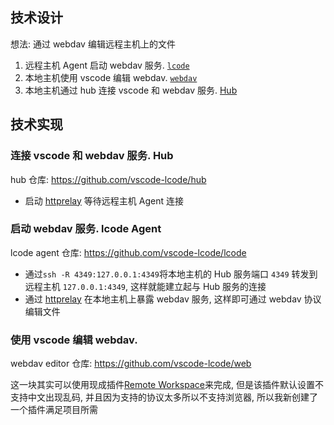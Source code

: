 ## 技术设计

想法: 通过 webdav 编辑远程主机上的文件

1. 远程主机 Agent 启动 webdav 服务. [`lcode`](https://github.com/vscode-lcode/lcode)
1. 本地主机使用 vscode 编辑 webdav. [`webdav`](https://github.com/vscode-lcode/webdav)
1. 本地主机通过 hub 连接 vscode 和 webdav 服务. [Hub](https://github.com/vscode-lcode/hub)

## 技术实现

### 连接 vscode 和 webdav 服务. Hub

hub 仓库: <https://github.com/vscode-lcode/hub>

- 启动 [httprelay](https://httprelay.io/) 等待远程主机 Agent 连接

### 启动 webdav 服务. lcode Agent

lcode agent 仓库: <https://github.com/vscode-lcode/lcode>

- 通过`ssh -R 4349:127.0.0.1:4349`将本地主机的 Hub 服务端口 `4349` 转发到远程主机 `127.0.0.1:4349`,
  这样就能建立起与 Hub 服务的连接
- 通过 [httprelay](https://httprelay.io/) 在本地主机上暴露 webdav 服务, 这样即可通过 webdav 协议编辑文件

### 使用 vscode 编辑 webdav.

webdav editor 仓库: <https://github.com/vscode-lcode/web>

这一块其实可以使用现成插件[Remote Workspace](https://marketplace.visualstudio.com/items?itemName=Liveecommerce.vscode-remote-workspace)来完成, 但是该插件默认设置不支持中文出现乱码,
并且因为支持的协议太多所以不支持浏览器, 所以我新创建了一个插件满足项目所需
